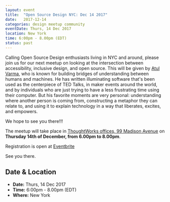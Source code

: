 ```yaml
---
layout: event
title:  "Open Source Design NYC: Dec 14 2017"
date:   2017-12-14
categories: design meetup community
eventDate: Thurs, 14 Dec 2017
location: New York
time: 6:00pm - 8.00pm (EDT)
status: past
---
```


Calling Open Source Design enthusiasts living in NYC and around, please join us for our next meetup on looking at the intersection between accessibility, inclusive design, and open source. This will be given by [Atul Varma](https://twitter.com/toolness), who is known for building bridges of understanding between humans and machines. He has written illuminating software that's been used as the centerpiece of TED Talks, in maker events around the world, and by individuals who are just trying to have a less frustrating time using their computer. But his favorite moments are very personal: understanding where another person is coming from, constructing a metaphor they can relate to, and using it to explain technology in a way that liberates, excites, and empowers.

We hope to see you there!!!

The meetup will take place in [ThoughtWorks offices, 99 Madison Avenue](https://www.google.com/maps/place/ThoughtWorks,+Inc./@40.7446828,-73.9870632,17z/data=!4m5!3m4!1s0x89c259a7c4fab243:0x7a7b1b141a048edf!8m2!3d40.7446828!4d-73.9848745) on **Thursday 14th of December, from 6.00pm to 8.00pm**.

Registration is open at [Eventbrite](https://www.eventbrite.com/e/open-source-design-nyc-tickets-39204607035?aff=utm_source%3Deb_email%26utm_medium%3Demail%26utm_campaign%3Dnew_event_email&utm_term=eventurl_text)

See you there.

## Date & Location

- **Date:** Thurs, 14 Dec 2017
- **Time:** 6:00pm - 8.00pm (EDT)
- **Where:** New York
